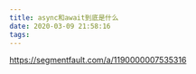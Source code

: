 ```yaml
---
title: async和await到底是什么
date: 2020-03-09 21:58:16
tags:
---
```


https://segmentfault.com/a/1190000007535316
